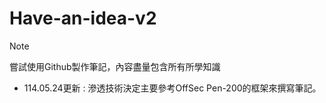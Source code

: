 # Have-an-idea-v2
>[!NOTE]
>嘗試使用Github製作筆記，內容盡量包含所有所學知識

- 114.05.24更新 : 滲透技術決定主要參考OffSec Pen-200的框架來撰寫筆記。
